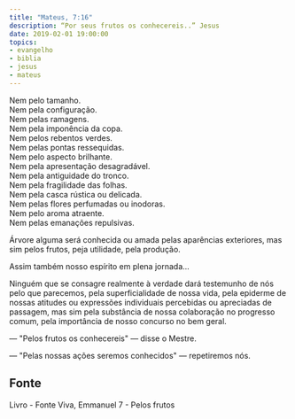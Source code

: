 ```yaml
---
title: "Mateus, 7:16"
description: “Por seus frutos os conhecereis..” Jesus
date: 2019-02-01 19:00:00
topics: 
- evangelho
- biblia
- jesus
- mateus
---
```


Nem pelo tamanho.  
Nem pela configuração.  
Nem pelas ramagens.  
Nem pela imponência da copa.  
Nem pelos rebentos verdes.  
Nem pelas pontas ressequidas.  
Nem pelo aspecto brilhante.  
Nem pela apresentação desagradável.  
Nem pela antiguidade do tronco.  
Nem pela fragilidade das folhas.  
Nem pela casca rústica ou delicada.  
Nem pelas flores perfumadas ou inodoras.  
Nem pelo aroma atraente.  
Nem pelas emanações repulsivas.  

Árvore alguma será conhecida ou amada pelas aparências exteriores, mas
sim pelos frutos, peja utilidade, pela produção.

Assim também nosso espírito em plena jornada...

Ninguém que se consagre realmente à verdade dará testemunho de nós pelo
que parecemos, pela superficialidade de nossa vida, pela epiderme de nossas atitudes
ou expressões individuais percebidas ou apreciadas de passagem, mas sim pela
substância de nossa colaboração no progresso comum, pela importância de nosso
concurso no bem geral.

— "Pelos frutos os conhecereis" — disse o Mestre.

— "Pelas nossas ações seremos conhecidos" — repetiremos nós.


## Fonte
Livro - Fonte Viva, Emmanuel
7 - Pelos frutos
